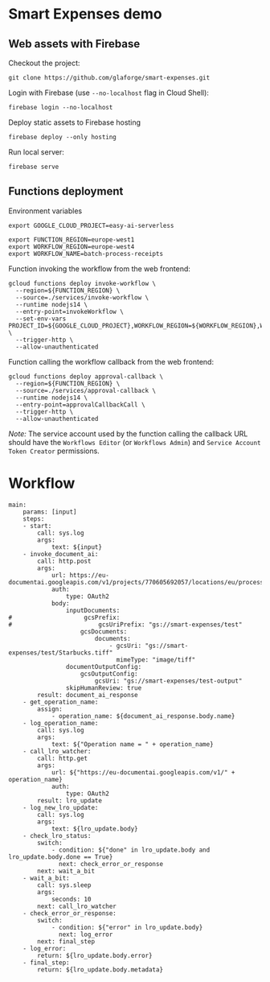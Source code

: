 # Smart Expenses demo

## Web assets with Firebase

Checkout the project:
```
git clone https://github.com/glaforge/smart-expenses.git
```

Login with Firebase (use `--no-localhost` flag in Cloud Shell):
```
firebase login --no-localhost
```

Deploy static assets to Firebase hosting
```
firebase deploy --only hosting
```

Run local server:
```
firebase serve
```

## Functions deployment

Environment variables
```
export GOOGLE_CLOUD_PROJECT=easy-ai-serverless

export FUNCTION_REGION=europe-west1
export WORKFLOW_REGION=europe-west4
export WORKFLOW_NAME=batch-process-receipts
```

Function invoking the workflow from the web frontend:
```
gcloud functions deploy invoke-workflow \
  --region=${FUNCTION_REGION} \
  --source=./services/invoke-workflow \
  --runtime nodejs14 \
  --entry-point=invokeWorkflow \
  --set-env-vars PROJECT_ID=${GOOGLE_CLOUD_PROJECT},WORKFLOW_REGION=${WORKFLOW_REGION},WORKFLOW_NAME=${WORKFLOW_NAME} \
  --trigger-http \
  --allow-unauthenticated
```

Function calling the workflow callback from the web frontend:
```
gcloud functions deploy approval-callback \
  --region=${FUNCTION_REGION} \
  --source=./services/approval-callback \
  --runtime nodejs14 \
  --entry-point=approvalCallbackCall \
  --trigger-http \
  --allow-unauthenticated
```

*Note:* The service account used by the function calling the callback URL should have the `Workflows Editor` (or `Workflows Admin`) and `Service Account Token Creator` permissions.

# Workflow

```
main:
    params: [input]
    steps:
    - start:
        call: sys.log
        args:
            text: ${input}
    - invoke_document_ai:
        call: http.post
        args:
            url: https://eu-documentai.googleapis.com/v1/projects/770605692057/locations/eu/processors/c799b15b13e7c838:batchProcess
            auth:
                type: OAuth2
            body:
                inputDocuments:
#                    gcsPrefix:
#                        gcsUriPrefix: "gs://smart-expenses/test"
                    gcsDocuments:
                        documents:
                            - gcsUri: "gs://smart-expenses/test/Starbucks.tiff"
                              mimeType: "image/tiff"
                documentOutputConfig:
                    gcsOutputConfig: 
                        gcsUri: "gs://smart-expenses/test-output"
                skipHumanReview: true
        result: document_ai_response
    - get_operation_name:
        assign:
            - operation_name: ${document_ai_response.body.name}
    - log_operation_name:
        call: sys.log
        args:
            text: ${"Operation name = " + operation_name}
    - call_lro_watcher:
        call: http.get
        args:
            url: ${"https://eu-documentai.googleapis.com/v1/" + operation_name}
            auth:
                type: OAuth2
        result: lro_update
    - log_new_lro_update:
        call: sys.log
        args:
            text: ${lro_update.body}        
    - check_lro_status:
        switch:
            - condition: ${"done" in lro_update.body and lro_update.body.done == True}
              next: check_error_or_response
        next: wait_a_bit
    - wait_a_bit:
        call: sys.sleep
        args:
            seconds: 10
        next: call_lro_watcher
    - check_error_or_response:
        switch:
            - condition: ${"error" in lro_update.body}
              next: log_error
        next: final_step
    - log_error:
        return: ${lro_update.body.error}
    - final_step:
        return: ${lro_update.body.metadata}
```